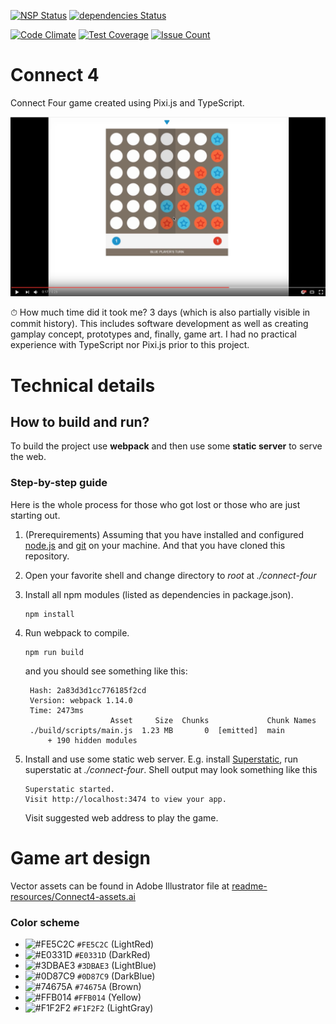 [![NSP Status](https://nodesecurity.io/orgs/mjelaska/projects/0c50fea3-e688-486d-b263-7bd89d01dda2/badge)](https://nodesecurity.io/orgs/mjelaska/projects/0c50fea3-e688-486d-b263-7bd89d01dda2)
[![dependencies Status](https://david-dm.org/MiroslavJelaska/connect-four/status.svg)](https://david-dm.org/MiroslavJelaska/connect-four)

[![Code Climate](https://codeclimate.com/github/MiroslavJelaska/connect-four/badges/gpa.svg)](https://codeclimate.com/github/MiroslavJelaska/connect-four)
[![Test Coverage](https://codeclimate.com/github/MiroslavJelaska/connect-four/badges/coverage.svg)](https://codeclimate.com/github/MiroslavJelaska/connect-four/coverage)
[![Issue Count](https://codeclimate.com/github/MiroslavJelaska/connect-four/badges/issue_count.svg)](https://codeclimate.com/github/MiroslavJelaska/connect-four)
# Connect 4
Connect Four game created using Pixi.js and TypeScript.

[![Preview of Connect 4 game (TypeScript & Pixi.js)](readme-resources/screenshot-youtube.png)](https://youtu.be/J5EsdSgt2G0 "Preview of Connect 4 game (TypeScript & Pixi.js)")

⏱ How much time did it took me? 3 days (which is also partially visible in commit history). This includes software development as well as creating gamplay concept, prototypes and, finally, game art. I had no practical experience with TypeScript nor Pixi.js prior to this project. 

# Technical details
## How to build and run?
To build the project use **webpack** and then use some **static server** to serve the web.

### Step-by-step guide
Here is the whole process for those who got lost or those who are just starting out.

1. (Prerequirements) Assuming that you have installed and configured [node.js](https://docs.npmjs.com/getting-started/installing-node) and [git](https://git-scm.com/) on your machine. And that you have cloned this repository.
2. Open your favorite shell and change directory to _root_ at _./connect-four_
3. Install all npm modules (listed as dependencies in package.json).

   ```
   npm install
   ```
4. Run webpack to compile.

   ```
   npm run build
   ```
   
   and you should see something like this:
   
   ```
    Hash: 2a83d3d1cc776185f2cd
    Version: webpack 1.14.0
    Time: 2473ms
                      Asset     Size  Chunks             Chunk Names
    ./build/scripts/main.js  1.23 MB       0  [emitted]  main
        + 190 hidden modules
    ```
5. Install and use some static web server. E.g. install [Superstatic](https://github.com/firebase/superstatic), run superstatic at _./connect-four_. Shell output may look something like this
   
   ```
   Superstatic started.
   Visit http://localhost:3474 to view your app.
   ```
   
   Visit suggested web address to play the game.


# Game art design
Vector assets can be found in Adobe Illustrator file at  [readme-resources/Connect4-assets.ai](https://github.com/MiroslavJelaska/connect-four/blob/master/readme-resources/Connect4-assets.ai)

### Color scheme
* ![#FE5C2C](readme-resources/color-15x15-lightRed.png) `#FE5C2C` (LightRed)
* ![#E0331D](readme-resources/color-15x15-darkRed.png) `#E0331D` (DarkRed)
* ![#3DBAE3](readme-resources/color-15x15-lightBlue.png) `#3DBAE3` (LightBlue)
* ![#0D87C9](readme-resources/color-15x15-darkBlue.png) `#0D87C9` (DarkBlue)
* ![#74675A](readme-resources/color-15x15-brown.png) `#74675A` (Brown)
* ![#FFB014](readme-resources/color-15x15-yellow.png) `#FFB014` (Yellow)
* ![#F1F2F2](readme-resources/color-15x15-lightGray.png) `#F1F2F2` (LightGray)
